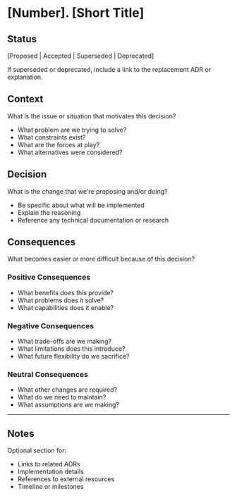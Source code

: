 # [Number]. [Short Title]

## Status

[Proposed | Accepted | Superseded | Deprecated]

If superseded or deprecated, include a link to the replacement ADR or explanation.

## Context

What is the issue or situation that motivates this decision?

- What problem are we trying to solve?
- What constraints exist?
- What are the forces at play?
- What alternatives were considered?

## Decision

What is the change that we're proposing and/or doing?

- Be specific about what will be implemented
- Explain the reasoning
- Reference any technical documentation or research

## Consequences

What becomes easier or more difficult because of this decision?

### Positive Consequences
- What benefits does this provide?
- What problems does it solve?
- What capabilities does it enable?

### Negative Consequences
- What trade-offs are we making?
- What limitations does this introduce?
- What future flexibility do we sacrifice?

### Neutral Consequences
- What other changes are required?
- What do we need to maintain?
- What assumptions are we making?

---

## Notes

Optional section for:
- Links to related ADRs
- Implementation details
- References to external resources
- Timeline or milestones
